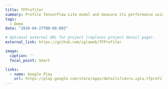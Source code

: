 ```yaml
---
title: TFProfiler
summary: Profile TensorFlow Lite model and measure its performance using FPS, model initialization time, inference time, and memory consumption on the smartphone. You can tweak model runs with different delegates (CPU, GPU, NNAPI, HEXAGON), XNNPACK option, number of threads.
tags:
  - Demo
date: "2020-04-27T00:00:00Z"

# Optional external URL for project (replaces project detail page).
external_link: https://github.com/iglaweb/TFProfiler

image:
  caption: ''
  focal_point: Smart

links:
  - name: Google Play
    url: https://play.google.com/store/apps/details?id=ru.igla.tfprofiler
---
```

